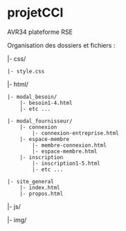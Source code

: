 # projetCCI
AVR34 plateforme RSE


Organisation des dossiers et fichiers :

|- css/

    |- style.css
    
|- html/

    |- modal_besoin/
        |- besoin1-4.html
        |- etc ...
        
    |- modal_fournisseur/
        |- connexion
            |- connexion-entreprise.html
        |- espace-membre
            |- membre-connexion.html
            |- espace-membre.html
        |- inscription
            |- inscription1-5.html
            |- etc ...
            
    |- site_general
        |- index.html
        |- propos.html
        
|- js/

|- img/
